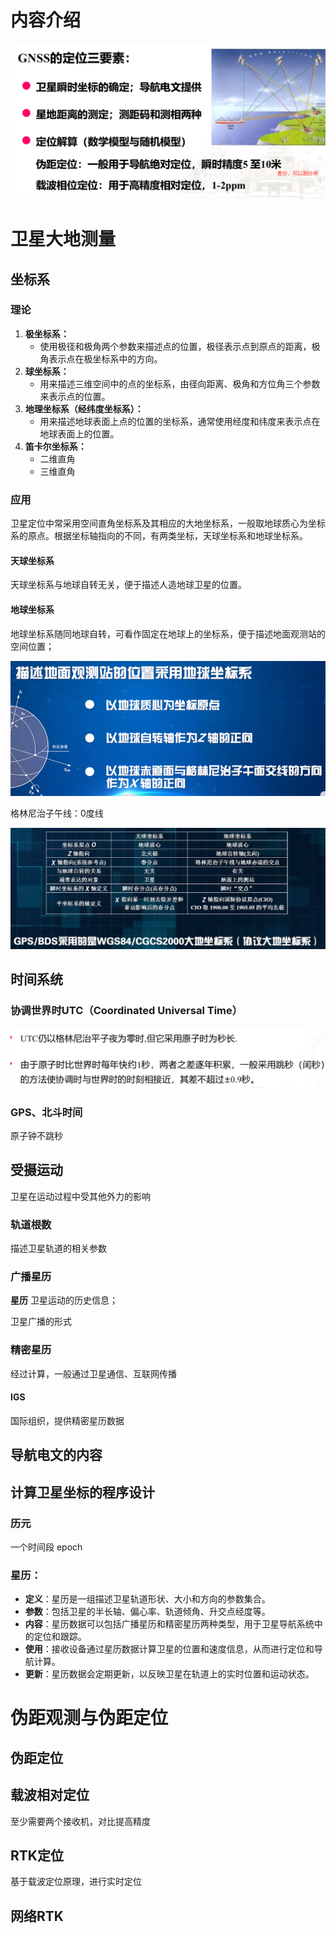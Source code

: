 # 内容介绍

![image-20240413164606801](images/gnss原理与应用-东南大学/image-20240413164606801.png)

# 卫星大地测量

## 坐标系

### 理论

1. **极坐标系：**
   - 使用极径和极角两个参数来描述点的位置，极径表示点到原点的距离，极角表示点在极坐标系中的方向。
2. **球坐标系：**
   - 用来描述三维空间中的点的坐标系，由径向距离、极角和方位角三个参数来表示点的位置。
3. **地理坐标系（经纬度坐标系）：**
   - 用来描述地球表面上点的位置的坐标系，通常使用经度和纬度来表示点在地球表面上的位置。
4. **笛卡尔坐标系：**
   - 二维直角
   - 三维直角

### 应用

卫星定位中常采用空间直角坐标系及其相应的大地坐标系，一般取地球质心为坐标系的原点。根据坐标轴指向的不同，有两类坐标，天球坐标系和地球坐标系。

#### 天球坐标系

天球坐标系与地球自转无关，便于描述人造地球卫星的位置。

#### 地球坐标系

地球坐标系随同地球自转，可看作固定在地球上的坐标系，便于描述地面观测站的空间位置；

![image-20240413181628053](images/gnss原理与应用-东南大学/image-20240413181628053.png)

格林尼治子午线：0度线

![image-20240413182704341](images/gnss原理与应用-东南大学/image-20240413182704341.png)



## 时间系统

### 协调世界时UTC（Coordinated Universal Time）

![image-20240413191822861](images/gnss原理与应用-东南大学/image-20240413191822861.png)

### GPS、北斗时间

原子钟不跳秒

## 受摄运动

卫星在运动过程中受其他外力的影响

### 轨道根数

描述卫星轨道的相关参数

### 广播星历

**星历** 卫星运动的历史信息；

卫星广播的形式

### 精密星历

经过计算，一般通过卫星通信、互联网传播

#### IGS

国际组织，提供精密星历数据



## 导航电文的内容

## 计算卫星坐标的程序设计

### 历元

一个时间段 epoch

### **星历**：

- **定义**：星历是一组描述卫星轨道形状、大小和方向的参数集合。
- **参数**：包括卫星的半长轴、偏心率、轨道倾角、升交点经度等。
- **内容**：星历数据可以包括广播星历和精密星历两种类型，用于卫星导航系统中的定位和跟踪。
- **使用**：接收设备通过星历数据计算卫星的位置和速度信息，从而进行定位和导航计算。
- **更新**：星历数据会定期更新，以反映卫星在轨道上的实时位置和运动状态。

# 伪距观测与伪距定位

## 伪距定位

## 载波相对定位

至少需要两个接收机，对比提高精度

## RTK定位

基于载波定位原理，进行实时定位



## 网络RTK



